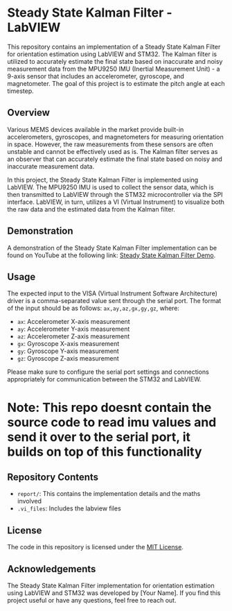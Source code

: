 # Steady State Kalman Filter - LabVIEW

This repository contains an implementation of a Steady State Kalman Filter for orientation estimation using LabVIEW and STM32. The Kalman filter is utilized to accurately estimate the final state based on inaccurate and noisy measurement data from the MPU9250 IMU (Inertial Measurement Unit) - a 9-axis sensor that includes an accelerometer, gyroscope, and magnetometer. The goal of this project is to estimate the pitch angle at each timestep.

## Overview
Various MEMS devices available in the market provide built-in accelerometers, gyroscopes, and magnetometers for measuring orientation in space. However, the raw measurements from these sensors are often unstable and cannot be effectively used as is. The Kalman filter serves as an observer that can accurately estimate the final state based on noisy and inaccurate measurement data.

In this project, the Steady State Kalman Filter is implemented using LabVIEW. The MPU9250 IMU is used to collect the sensor data, which is then transmitted to LabVIEW through the STM32 microcontroller via the SPI interface. LabVIEW, in turn, utilizes a VI (Virtual Instrument) to visualize both the raw data and the estimated data from the Kalman filter.

## Demonstration
A demonstration of the Steady State Kalman Filter implementation can be found on YouTube at the following link: [Steady State Kalman Filter Demo](https://www.youtube.com/watch?v=gj9Wb53A2nI).

## Usage
The expected input to the VISA (Virtual Instrument Software Architecture) driver is a comma-separated value sent through the serial port. The format of the input should be as follows: `ax,ay,az,gx,gy,gz`, where:
- `ax`: Accelerometer X-axis measurement
- `ay`: Accelerometer Y-axis measurement
- `az`: Accelerometer Z-axis measurement
- `gx`: Gyroscope X-axis measurement
- `gy`: Gyroscope Y-axis measurement
- `gz`: Gyroscope Z-axis measurement

Please make sure to configure the serial port settings and connections appropriately for communication between the STM32 and LabVIEW.
# Note: This repo doesnt contain the source code to read imu values and send it over to the serial port, it builds on top of this functionality

## Repository Contents
- `report/`: This contains the implementation details and the maths involved
- `.vi_files`: Includes the labview files

## License
The code in this repository is licensed under the [MIT License](LICENSE).

## Acknowledgements
The Steady State Kalman Filter implementation for orientation estimation using LabVIEW and STM32 was developed by [Your Name]. If you find this project useful or have any questions, feel free to reach out.

[Prakhar Goel]: [https://www.linkedin.com/in/prakhar-goel-4616501a5/]
